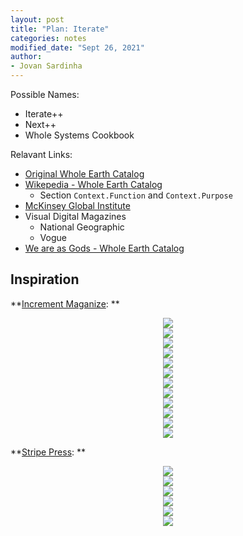 ```yaml
---
layout: post
title: "Plan: Iterate"
categories: notes
modified_date: "Sept 26, 2021"
author:
- Jovan Sardinha
---
```


Possible Names:
* Iterate++
* Next++
* Whole Systems Cookbook


Relavant Links:
* [Original Whole Earth Catalog](https://www.youtube.com/watch?v=TQvwARLWv1M)
* [Wikepedia - Whole Earth Catalog](https://en.wikipedia.org/wiki/Whole_Earth_Catalog)
  * Section `Context.Function` and `Context.Purpose`
* [McKinsey Global Institute](https://www.mckinsey.com/mgi/our-research/all-research)
* Visual Digital Magazines
  * National Geographic
  * Vogue
* [We are as Gods - Whole Earth Catalog](https://static1.squarespace.com/static/5cb7622d840b16da4eb63d08/t/6036e92bfed0f117c524d8b8/1614211387851/WholeEarth-presskit+-+022421.pdf)


## Inspiration

**[Increment Maganize](https://increment.com/): **
<div style="text-align: center">
  <img src="/assets/post_assets/iterate/increment_1.jpg"/>
  <figcaption></figcaption>
</div>

<div style="text-align: center">
  <img src="/assets/post_assets/iterate/increment_2.jpg"/>
  <figcaption></figcaption>
</div>

<div style="text-align: center">
  <img src="/assets/post_assets/iterate/increment_3.jpg"/>
  <figcaption></figcaption>
</div>

<div style="text-align: center">
  <img src="/assets/post_assets/iterate/increment_4.jpg"/>
  <figcaption></figcaption>
</div>

<div style="text-align: center">
  <img src="/assets/post_assets/iterate/increment_5.jpg"/>
  <figcaption></figcaption>
</div>

<div style="text-align: center">
  <img src="/assets/post_assets/iterate/increment_6.jpg"/>
  <figcaption></figcaption>
</div>

<div style="text-align: center">
  <img src="/assets/post_assets/iterate/increment_7.jpg"/>
  <figcaption></figcaption>
</div>

<div style="text-align: center">
  <img src="/assets/post_assets/iterate/increment_8.jpg"/>
  <figcaption></figcaption>
</div>

<div style="text-align: center">
  <img src="/assets/post_assets/iterate/increment_9.jpg"/>
  <figcaption></figcaption>
</div>

<div style="text-align: center">
  <img src="/assets/post_assets/iterate/increment_10.jpg"/>
  <figcaption></figcaption>
</div>

<div style="text-align: center">
  <img src="/assets/post_assets/iterate/increment_11.jpg"/>
  <figcaption></figcaption>
</div>

<div style="text-align: center">
  <img src="/assets/post_assets/iterate/increment_12.jpg"/>
  <figcaption></figcaption>
</div>

**[Stripe Press](https://press.stripe.com/): **

<div style="text-align: center">
  <img src="/assets/post_assets/iterate/sp_1.jpg"/>
  <figcaption></figcaption>
</div>

<div style="text-align: center">
  <img src="/assets/post_assets/iterate/sp_2.jpg"/>
  <figcaption></figcaption>
</div>

<div style="text-align: center">
  <img src="/assets/post_assets/iterate/sp_4.jpg"/>
  <figcaption></figcaption>
</div>

<div style="text-align: center">
  <img src="/assets/post_assets/iterate/sp_5.jpg"/>
  <figcaption></figcaption>
</div>

<div style="text-align: center">
  <img src="/assets/post_assets/iterate/sp_6.jpg"/>
  <figcaption></figcaption>
</div>

<div style="text-align: center">
  <img src="/assets/post_assets/iterate/sp_7.jpg"/>
  <figcaption></figcaption>
</div>